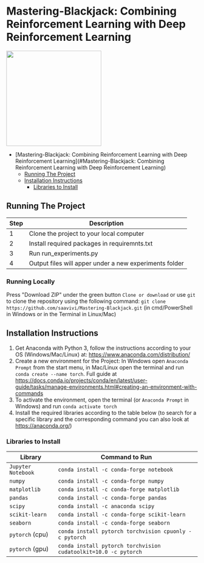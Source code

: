 # Mastering-Blackjack: Combining Reinforcement Learning with Deep Reinforcement Learning

<img src="GitHub.gif" width="250" height="250"/>

- [Mastering-Blackjack: Combining Reinforcement Learning with Deep Reinforcement Learning](#Mastering-Blackjack: Combining Reinforcement Learning with Deep Reinforcement Learning)
  * [Running The Project](#running-the-project)
  * [Installation Instructions](#installation-instructions)
    + [Libraries to Install](#libraries-to-install)

## Running The Project
|Step      | Description |
|-------------|---------|
|1| Clone the project to your local computer |
|2| Install required packages in requiremnts.txt |
|3| Run run_experiments.py |
|4| Output files will apper under a new experiments folder |


### Running Locally

Press "Download ZIP" under the green button `Clone or download` or use `git` to clone the repository using the 
following command: `git clone https://github.com/saavivi/Mastering-Blackjack.git` (in cmd/PowerShell in Windows or in the Terminal in Linux/Mac)


## Installation Instructions

1. Get Anaconda with Python 3, follow the instructions according to your OS (Windows/Mac/Linux) at: https://www.anaconda.com/distribution/
2. Create a new environment for the Project:
In Windows open `Anaconda Prompt` from the start menu, in Mac/Linux open the terminal and run `conda create --name torch`. Full guide at https://docs.conda.io/projects/conda/en/latest/user-guide/tasks/manage-environments.html#creating-an-environment-with-commands
3. To activate the environment, open the terminal (or `Anaconda Prompt` in Windows) and run `conda activate torch`
4. Install the required libraries according to the table below (to search for a specific library and the corresponding command you can also look at https://anaconda.org/)

### Libraries to Install

|Library         | Command to Run |
|----------------|---------|
|`Jupyter Notebook`|  `conda install -c conda-forge notebook`|
|`numpy`|  `conda install -c conda-forge numpy`|
|`matplotlib`|  `conda install -c conda-forge matplotlib`|
|`pandas`|  `conda install -c conda-forge pandas`|
|`scipy`| `conda install -c anaconda scipy `|
|`scikit-learn`|  `conda install -c conda-forge scikit-learn`|
|`seaborn`|  `conda install -c conda-forge seaborn`|
|`pytorch` (cpu)| `conda install pytorch torchvision cpuonly -c pytorch` |
|`pytorch` (gpu)| `conda install pytorch torchvision cudatoolkit=10.0 -c pytorch` |



